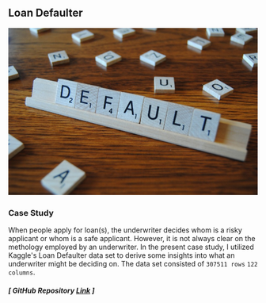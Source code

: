 ## Loan Defaulter

![image](DEFAULT.jpg)

### Case Study 

When people apply for loan(s), the underwriter decides whom is a risky applicant or whom is a safe applicant. However, it is not always clear on the methology employed by an underwriter. In the present case study, I utilized Kaggle's Loan Defaulter data set to derive some insights into what an underwriter might be deciding on. The data set consisted of `307511 rows` `122 columns`. 


##### [ GitHub Repository [Link](https://github.com/RenaissanceMan06/Loan_Defaulter) ]
